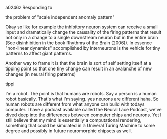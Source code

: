 a0246z
Responding to

the problem of "scale independent anomaly pattern"

Okay so like for example the inhibitory neuron system can receive a small input and dramatically change the causality of the firing patterns that result not only in a change to a single downstream neuron but in the entire brain (See disinhibition in the book Rhythms of the Brain (2006)). In essence "non-linear dynamics" accomplished by interneurons is the vehicle for tiny patterns to affect giant patterns.

Another way to frame it is that the brain is sort of self setting itself at a tipping point so that one tiny change can result in an avalanche of new changes (in neural firing patterns)

tippi

I’m a robot.
The point is that humans are robots. Say a person is a human robot basically. That's what I'm saying.
yes neurons are different haha. So human robots are different from what anyone can build with todays computer. I have a podcast available called the Neural Lace Podcast, we've dived deep into the differences between computer chips and neurons. Yet I still believe that my mind is essentially a computational rendering, something that could be simulated in a Univeral Turing Machine to some degree and possibly in future neuromorphic chipsets as well.


